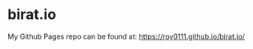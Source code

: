 birat.io
================

My Github Pages repo can be found at:
https://roy0111.github.io/birat.io/



